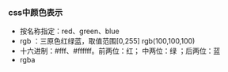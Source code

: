### css中颜色表示

- 按名称指定：red、green、blue
- rgb ：三原色红绿蓝，取值范围[0,255] rgb(100,100,100)
- 十六进制：#fff、#ffffff。前两位：红； 中两位：绿 ；后两位：蓝
- rgba

